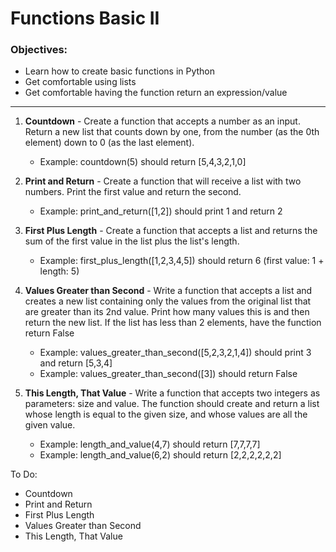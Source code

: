 <h1>Functions Basic II</h1>

<h3>Objectives:</h3>

<ul>
    <li>Learn how to create basic functions in Python</li>
    <li>Get comfortable using lists</li>
    <li>Get comfortable having the function return an expression/value</li>
</ul>

<hr>

<ol>
    <li>
        <p><strong>Countdown</strong> - Create a function that accepts a number as an input. Return a new list that counts down by one, from the number (as the 0th element) down to 0 (as the last element).</p>
        <ul>
            <li>Example: countdown(5) should return [5,4,3,2,1,0]</li>
        </ul>
    </li>
    <li>
        <p><strong>Print and Return</strong> - Create a function that will receive a list with two numbers. Print the first value and return the second.</p>
        <ul>
            <li>Example: print_and_return([1,2]) should print 1 and return 2</li>
        </ul>
    </li>
    <li>
        <p><strong>First Plus Length</strong> - Create a function that accepts a list and returns the sum of the first value in the list plus the list's length.</p>
        <ul>
            <li>Example: first_plus_length([1,2,3,4,5]) should return 6 (first value: 1 + length: 5)</li>
        </ul>
    </li>
    <li>
        <p><strong>Values Greater than Second</strong> - Write a function that accepts a list and creates a new list containing only the values from the original list that are greater than its 2nd value. Print how many values this is and then return the new list. If the list has less than 2 elements, have the function return False</p>
        <ul>
            <li>Example: values_greater_than_second([5,2,3,2,1,4]) should print 3 and return [5,3,4]</li>
            <li>Example: values_greater_than_second([3]) should return False</li>
        </ul>
    </li>
    <li>
        <p><strong>This Length, That Value</strong> - Write a function that accepts two integers as parameters: size and value. The function should create and return a list whose length is equal to the given size, and whose values are all the given value.</p>
        <ul>
            <li>Example: length_and_value(4,7) should return [7,7,7,7]</li>
            <li>Example: length_and_value(6,2) should return [2,2,2,2,2,2]</li>
        </ul>
    </li>
</ol>

<p>To Do:</p>
<ul>
    <li>Countdown</li>
    <li>Print and Return</li>
    <li>First Plus Length</li>
    <li>Values Greater than Second</li>
    <li>This Length, That Value</li>
</ul>

